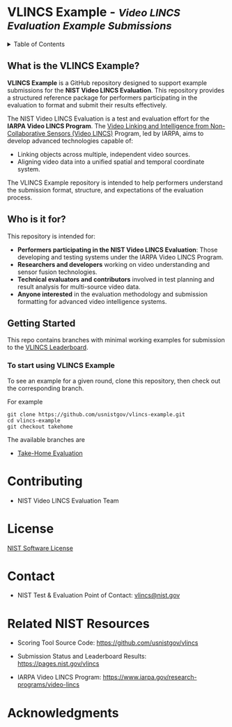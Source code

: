 <!-- README.md under main branch -->

# VLINCS Example - <small>_Video LINCS Evaluation Example Submissions_</small> 

<!-- TABLE OF CONTENTS -->
<details>
  <summary>Table of Contents</summary>
  <ol>
      <ul>
        <li><a href="#what-is-the-vlincs-example">What is the VLINCS Example?</a>
      </li>
        <li><a href="#who-is-it-for">Who is it for?</a>
      </li>
        <li><a href="#getting-started">Getting Started</a>
      <ul>
        <li><a href="#to-start-using-vlincs-example">To start using VLINCS Example</a>
      </li>
      </ul>
        <li><a href="#contributing">Contributing</a>
      </li>
        <li><a href="#license">License</a>
      </li>
        <li><a href="#contact">Contact</a>
      </li>
        <li><a href="#related-nist-resources">Related NIST Resources</a>
      </li>
        <li><a href="#acknowledgments">Acknowledgments</a>
      </li>
    </ul>
    </li>
  </ol>
</details>


## What is the VLINCS Example?

**VLINCS Example** is a GitHub repository designed to support example submissions for the **NIST Video LINCS Evaluation**. This repository provides a structured reference package for performers participating in the evaluation to format and submit their results effectively.


The NIST Video LINCS Evaluation is a test and evaluation effort for the **IARPA Video LINCS Program**. The [Video Linking and Intelligence from Non-Collaborative Sensors (Video LINCS)](https://www.iarpa.gov/research-programs/video-lincs) Program, led by IARPA, aims to develop advanced technologies capable of:

- Linking objects across multiple, independent video sources.
- Aligning video data into a unified spatial and temporal coordinate system.

The VLINCS Example repository is intended to help performers understand the submission format, structure, and expectations of the evaluation process.

## Who is it for?

This repository is intended for:


- **Performers participating in the NIST Video LINCS Evaluation**: Those developing and testing systems under the IARPA Video LINCS Program.
- **Researchers and developers** working on video understanding and sensor fusion technologies.
- **Technical evaluators and contributors** involved in test planning and result analysis for multi-source video data.
- **Anyone interested** in the evaluation methodology and submission formatting for advanced video intelligence systems.


## Getting Started
This repo contains branches with minimal working examples for submission to the [VLINCS Leaderboard](https://pages.nist.gov/vlincs/).

### To start using VLINCS Example
To see an example for a given round, clone this repository, then check out the corresponding branch.

For example

```
git clone https://github.com/usnistgov/vlincs-example.git
cd vlincs-example
git checkout takehome
```

The available branches are

* [Take-Home Evaluation](https://github.com/usnistgov/vlincs-example/tree/takehome)

# Contributing
- NIST Video LINCS Evaluation Team

# License
[NIST Software License](LICENSE.md)

# Contact
- NIST Test & Evaluation Point of Contact: vlincs@nist.gov 

# Related NIST Resources 

- Scoring Tool Source Code: https://github.com/usnistgov/vlincs 

- Submission Status and Leaderboard Results: https://pages.nist.gov/vlincs

- IARPA Video LINCS Program: https://www.iarpa.gov/research-programs/video-lincs 
  
# Acknowledgments

